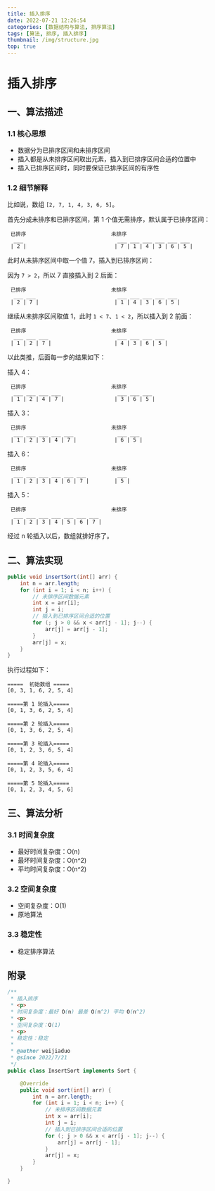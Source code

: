 ```yaml
---
title: 插入排序
date: 2022-07-21 12:26:54
categories: [数据结构与算法, 排序算法]
tags: [算法, 排序, 插入排序]
thumbnail: /img/structure.jpg
top: true
---
```


# 插入排序

## 一、算法描述

### 1.1  核心思想

- 数据分为已排序区间和未排序区间
- 插入都是从未排序区间取出元素，插入到已排序区间合适的位置中
- 插入已排序区间时，同时要保证已排序区间的有序性

### 1.2 细节解释

<!--more-->

比如说，数组 `[2, 7, 1, 4, 3, 6, 5]`。

首先分成未排序和已排序区间，第 1 个值无需排序，默认属于已排序区间：

```
 已排序                           未排序
  ___                              ___ ___ ___ ___ ___ ___
 | 2 |                            | 7 | 1 | 4 | 3 | 6 | 5 |
```

此时从未排序区间中取一个值 7，插入到已排序区间：

因为 `7 > 2`，所以 7 直接插入到 2 后面：


```
 已排序                           未排序
  ___ ___                          ___ ___ ___ ___ ___
 | 2 | 7 |                        | 1 | 4 | 3 | 6 | 5 |
```

继续从未排序区间取值 1，此时 `1 < 7`、`1 < 2`，所以插入到 2 前面：

```
 已排序                           未排序
  ___ ___ ___                      ___ ___ ___ ___
 | 1 | 2 | 7 |                    | 4 | 3 | 6 | 5 |
```

以此类推，后面每一步的结果如下：

插入 4：

```
 已排序                           未排序
  ___ ___ ___ ___                  ___ ___ ___
 | 1 | 2 | 4 | 7 |                | 3 | 6 | 5 |
```

插入 3：

```
 已排序                           未排序
  ___ ___ ___ ___ ___              ___ ___
 | 1 | 2 | 3 | 4 | 7 |            | 6 | 5 |
```

插入 6：

```
 已排序                           未排序
  ___ ___ ___ ___ ___ ___          ___
 | 1 | 2 | 3 | 4 | 6 | 7 |        | 5 |
```

插入 5：

```
 已排序                           未排序
  ___ ___ ___ ___ ___ ___ ___
 | 1 | 2 | 3 | 4 | 5 | 6 | 7 |
```

经过 n 轮插入以后，数组就排好序了。


## 二、算法实现

```java
public void insertSort(int[] arr) {
    int n = arr.length;
    for (int i = 1; i < n; i++) {
        // 未排序区间数据元素
        int x = arr[i];
        int j = i;
        // 插入到已排序区间合适的位置
        for (; j > 0 && x < arr[j - 1]; j--) {
            arr[j] = arr[j - 1];
        }
        arr[j] = x;
    }
}
```

执行过程如下：

```
=====  初始数组 =====
[0, 3, 1, 6, 2, 5, 4]

=====第 1 轮插入=====
[0, 1, 3, 6, 2, 5, 4]

=====第 2 轮插入=====
[0, 1, 3, 6, 2, 5, 4]

=====第 3 轮插入=====
[0, 1, 2, 3, 6, 5, 4]

=====第 4 轮插入=====
[0, 1, 2, 3, 5, 6, 4]

=====第 5 轮插入=====
[0, 1, 2, 3, 4, 5, 6]
```


## 三、算法分析

### 3.1 时间复杂度

- 最好时间复杂度：O(n)
- 最坏时间复杂度：O(n^2)
- 平均时间复杂度：O(n^2)

### 3.2 空间复杂度

- 空间复杂度：O(1)
- 原地算法

### 3.3 稳定性

- 稳定排序算法


## 附录

```java
/**
 * 插入排序
 * <p>
 * 时间复杂度：最好 O(n) 最差 O(n^2) 平均 O(n^2)
 * <p>
 * 空间复杂度：O(1)
 * <p>
 * 稳定性：稳定
 *
 * @author weijiaduo
 * @since 2022/7/21
 */
public class InsertSort implements Sort {

    @Override
    public void sort(int[] arr) {
        int n = arr.length;
        for (int i = 1; i < n; i++) {
            // 未排序区间数据元素
            int x = arr[i];
            int j = i;
            // 插入到已排序区间合适的位置
            for (; j > 0 && x < arr[j - 1]; j--) {
                arr[j] = arr[j - 1];
            }
            arr[j] = x;
        }
    }

}
```
